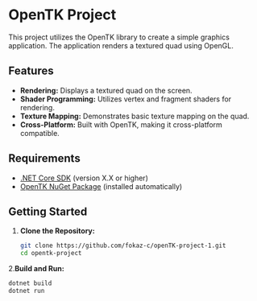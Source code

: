 # OpenTK Project

This project utilizes the OpenTK library to create a simple graphics application. The application renders a textured quad using OpenGL.

## Features

- **Rendering:** Displays a textured quad on the screen.
- **Shader Programming:** Utilizes vertex and fragment shaders for rendering.
- **Texture Mapping:** Demonstrates basic texture mapping on the quad.
- **Cross-Platform:** Built with OpenTK, making it cross-platform compatible.

## Requirements

- [.NET Core SDK](https://dotnet.microsoft.com/download) (version X.X or higher)
- [OpenTK NuGet Package](https://www.nuget.org/packages/OpenTK) (installed automatically)

## Getting Started

1. **Clone the Repository:**
   ```bash
   git clone https://github.com/fokaz-c/openTK-project-1.git
   cd opentk-project

2.**Build and Run:**
 ```bash
dotnet build
dotnet run

